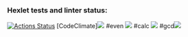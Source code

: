 ### Hexlet tests and linter status:
[![Actions Status](https://github.com/LightFalse/python-project-49/actions/workflows/hexlet-check.yml/badge.svg)](https://github.com/LightFalse/python-project-49/actions)
[CodeClimate]<a href="https://codeclimate.com/github/LightFalse/python-project-49/maintainability"><img src="https://api.codeclimate.com/v1/badges/b1778453eff5ccc86539/maintainabil    ity" /></a>
#even <a href="https://asciinema.org/a/hyfrCyPKyzYJoOOStjFGqLtjA" target="_blank"><img src="https://asciinema.org/a/hyfrCyPKyzYJoOOStjFGqLtjA.svg" /></a>
#calc <a href="https://asciinema.org/a/jPgRqk7uZslbIIBlkTdWNy1OV" target="_blank"><img src="https://asciinema.org/a/jPgRqk7uZslbIIBlkTdWNy1OV.svg" /></a>
#gcd<a href="https://asciinema.org/a/865o7g9fb6vWBv7TCSGtI1LSA" target="_blank"><img src="https://asciinema.org/a/865o7g9fb6vWBv7TCSGtI1LSA.svg" /></a>